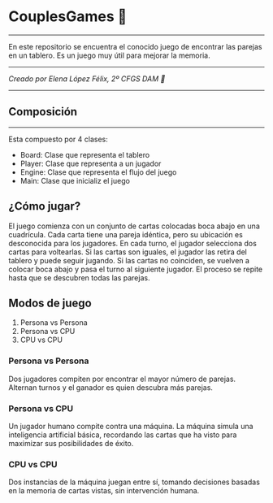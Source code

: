 # **CouplesGames 🎴**
---

En este repositorio se encuentra el conocido juego de encontrar las parejas en un tablero. Es un juego muy útil para mejorar la memoria.

---

*Creado por Elena López Félix, 2º CFGS DAM 📝*

---

## Composición
---
Esta compuesto por 4 clases:

- Board: Clase que representa el tablero
- Player: Clase que representa a un jugador
- Engine: Clase que representa el flujo del juego
- Main: Clase que inicializ el juego

## ¿Cómo jugar?
El juego comienza con un conjunto de cartas colocadas boca abajo en una
cuadrícula. Cada carta tiene una pareja idéntica, pero su ubicación es desconocida para los
jugadores. En cada turno, el jugador selecciona dos cartas para voltearlas. Si las cartas son
iguales, el jugador las retira del tablero y puede seguir jugando. Si las cartas no coinciden,
se vuelven a colocar boca abajo y pasa el turno al siguiente jugador. El proceso se repite
hasta que se descubren todas las parejas.

## Modos de juego
1. Persona vs Persona
2. Persona vs CPU
3. CPU vs CPU

### Persona vs Persona
Dos jugadores compiten por encontrar el mayor número de
parejas. Alternan turnos y el ganador es quien descubra más parejas.

### Persona vs CPU
Un jugador humano compite contra una máquina. La máquina
simula una inteligencia artificial básica, recordando las cartas que ha visto para
maximizar sus posibilidades de éxito.

### CPU vs CPU
Dos instancias de la máquina juegan entre sí, tomando
decisiones basadas en la memoria de cartas vistas, sin intervención humana.